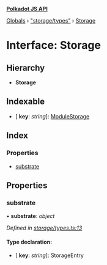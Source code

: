 **[Polkadot JS API](../README.md)**

[Globals](../globals.md) › [&quot;storage/types&quot;](../modules/_storage_types_.md) › [Storage](_storage_types_.storage.md)

# Interface: Storage

## Hierarchy

* **Storage**

## Indexable

* \[ **key**: *string*\]: [ModuleStorage](_storage_types_.modulestorage.md)

## Index

### Properties

* [substrate](_storage_types_.storage.md#substrate)

## Properties

###  substrate

• **substrate**: *object*

*Defined in [storage/types.ts:13](https://github.com/polkadot-js/api/blob/00d8601/packages/api-metadata/src/storage/types.ts#L13)*

#### Type declaration:

* \[ **key**: *string*\]: StorageEntry